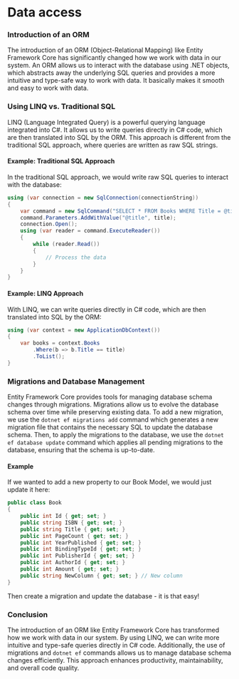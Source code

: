 # Data access
### Introduction of an ORM
The introduction of an ORM (Object-Relational Mapping) like Entity Framework Core has significantly changed how we work with data in our system. An ORM allows us to interact with the database using .NET objects, which abstracts away the underlying SQL queries and provides a more intuitive and type-safe way to work with data. It basically makes it smooth and easy to work with data.
### Using LINQ vs. Traditional SQL
LINQ (Language Integrated Query) is a powerful querying language integrated into C#. It allows us to write queries directly in C# code, which are then translated into SQL by the ORM. This approach is different from the traditional SQL approach, where queries are written as raw SQL strings.
#### Example: Traditional SQL Approach
In the traditional SQL approach, we would write raw SQL queries to interact with the database:
```csharp
using (var connection = new SqlConnection(connectionString))
{
    var command = new SqlCommand("SELECT * FROM Books WHERE Title = @title", connection);
    command.Parameters.AddWithValue("@title", title);
    connection.Open();
    using (var reader = command.ExecuteReader())
    {
        while (reader.Read())
        {
            // Process the data
        }
    }
}
```
#### Example: LINQ Approach
With LINQ, we can write queries directly in C# code, which are then translated into SQL by the ORM:
```csharp
using (var context = new ApplicationDbContext())
{
    var books = context.Books
        .Where(b => b.Title == title)
        .ToList();
}
```
### Migrations and Database Management
Entity Framework Core provides tools for managing database schema changes through migrations. Migrations allow us to evolve the database schema over time while preserving existing data.
To add a new migration, we use the ```dotnet ef migrations add``` command which generates a new migration file that contains the necessary SQL to update the database schema. Then, to apply the migrations to the database, we use the ```dotnet ef database update``` command which applies all pending migrations to the database, ensuring that the schema is up-to-date.
#### Example
If we wanted to add a new property to our Book Model, we would just update it here:
```csharp
public class Book
{
    public int Id { get; set; }
    public string ISBN { get; set; }
    public string Title { get; set; }
    public int PageCount { get; set; }
    public int YearPublished { get; set; }
    public int BindingTypeId { get; set; }
    public int PublisherId { get; set; }
    public int AuthorId { get; set; }
    public int Amount { get; set; }
    public string NewColumn { get; set; } // New column
}
```
Then create a migration and update the database - it is that easy!
### Conclusion
The introduction of an ORM like Entity Framework Core has transformed how we work with data in our system. By using LINQ, we can write more intuitive and type-safe queries directly in C# code. Additionally, the use of migrations and ```dotnet ef``` commands allows us to manage database schema changes efficiently. This approach enhances productivity, maintainability, and overall code quality.





